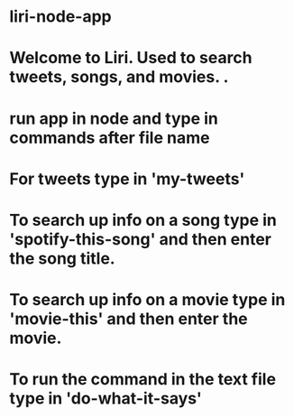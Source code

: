 # liri-node-app
# Welcome to Liri. Used to search tweets, songs, and movies. .
# run app in node and type in commands after file name
# For tweets type in 'my-tweets'
# To search up info on a song type in 'spotify-this-song' and then enter the song title.
# To search up info on a movie type in 'movie-this' and then enter the movie.
# To run the command in the text file type in 'do-what-it-says'